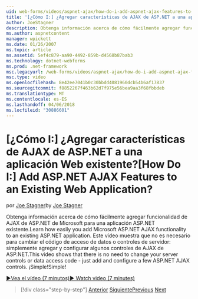 ```yaml
---
uid: web-forms/videos/aspnet-ajax/how-do-i-add-aspnet-ajax-features-to-an-existing-web-application
title: '[¿Cómo I:] ¿Agregar características de AJAX de ASP.NET a una aplicación Web existente? | Microsoft Docs'
author: JoeStagner
description: Obtenga información acerca de cómo fácilmente agregar funcionalidad de AJAX de ASP.NET de Microsoft para una aplicación ASP.NET existente. Este vídeo se muestra que no es necesario para cambiar el servidor...
ms.author: aspnetcontent
manager: wpickett
ms.date: 01/26/2007
ms.topic: article
ms.assetid: 5ef4c879-aa90-4492-859b-d4568b87bab3
ms.technology: dotnet-webforms
ms.prod: .net-framework
msc.legacyurl: /web-forms/videos/aspnet-ajax/how-do-i-add-aspnet-ajax-features-to-an-existing-web-application
msc.type: video
ms.openlocfilehash: 8e42ee7041b0c30bbdd4081960dcb54b6af17837
ms.sourcegitcommit: f8852267f463b62d7f975e56bea9aa3f68fbbdeb
ms.translationtype: MT
ms.contentlocale: es-ES
ms.lasthandoff: 04/06/2018
ms.locfileid: "30886601"
---
```

<a name="how-do-i-add-aspnet-ajax-features-to-an-existing-web-application"></a><span data-ttu-id="332d8-105">[¿Cómo I:] ¿Agregar características de AJAX de ASP.NET a una aplicación Web existente?</span><span class="sxs-lookup"><span data-stu-id="332d8-105">[How Do I:] Add ASP.NET AJAX Features to an Existing Web Application?</span></span>
====================
<span data-ttu-id="332d8-106">por [Joe Stagner](https://github.com/JoeStagner)</span><span class="sxs-lookup"><span data-stu-id="332d8-106">by [Joe Stagner](https://github.com/JoeStagner)</span></span>

<span data-ttu-id="332d8-107">Obtenga información acerca de cómo fácilmente agregar funcionalidad de AJAX de ASP.NET de Microsoft para una aplicación ASP.NET existente.</span><span class="sxs-lookup"><span data-stu-id="332d8-107">Learn how easily you add Microsoft ASP.NET AJAX functionality to an existing ASP.NET application.</span></span> <span data-ttu-id="332d8-108">Este vídeo muestra que no es necesario para cambiar el código de acceso de datos o controles de servidor: simplemente agregar y configurar algunos controles de AJAX de ASP.NET.</span><span class="sxs-lookup"><span data-stu-id="332d8-108">This video shows that there is no need to change your server controls or data access code - just add and configure a few ASP.NET AJAX controls.</span></span> <span data-ttu-id="332d8-109">¡Simple!</span><span class="sxs-lookup"><span data-stu-id="332d8-109">Simple!</span></span>

[<span data-ttu-id="332d8-110">&#9654;Vea el vídeo (7 minutos)</span><span class="sxs-lookup"><span data-stu-id="332d8-110">&#9654; Watch video (7 minutes)</span></span>](https://channel9.msdn.com/Blogs/ASP-NET-Site-Videos/how-do-i-add-aspnet-ajax-features-to-an-existing-web-application)

> [!div class="step-by-step"]
> <span data-ttu-id="332d8-111">[Anterior](how-do-i-make-client-side-network-callbacks-with-aspnet-ajax.md)
> [Siguiente](how-do-i-aspnet-ajax-enable-an-existing-web-service.md)</span><span class="sxs-lookup"><span data-stu-id="332d8-111">[Previous](how-do-i-make-client-side-network-callbacks-with-aspnet-ajax.md)
[Next](how-do-i-aspnet-ajax-enable-an-existing-web-service.md)</span></span>
